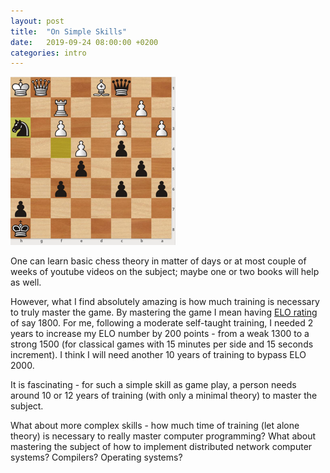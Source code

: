 ```yaml
---
layout: post
title:  "On Simple Skills"
date:   2019-09-24 08:00:00 +0200
categories: intro
---
```


![chess](/assets/chess.png)

One can learn basic chess theory in matter of days or at most couple of weeks of youtube videos on the subject; maybe one or two books will help as well.

However, what I find absolutely amazing is how much training is necessary to
truly master the game. By mastering the game I mean having [ELO rating](https://en.wikipedia.org/wiki/Chess_rating_system#Elo_rating_system) of 
say 1800. For me, following a moderate self-taught training, I needed 2 years
to increase my ELO number by 200 points - from a weak 1300 to a strong 1500
(for classical games with 15 minutes per side and 15 seconds increment).
I think I will need another 10 years of training to bypass ELO 2000.

It is fascinating - for such a simple skill as game play, a person needs
around 10 or 12 years of training (with only a minimal theory) to master
the subject.

What about more complex skills - how much time of training (let alone theory) is necessary to really master computer programming? What about
mastering the subject of how to implement distributed network computer systems? Compilers? Operating systems?
